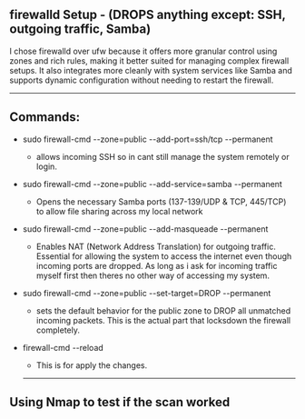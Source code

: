 ## firewalld Setup - (DROPS anything except: SSH, outgoing traffic, Samba)
I chose firewalld over ufw because it offers more granular control using zones and rich rules, making it better suited for managing complex firewall setups. It also integrates more cleanly with system services like Samba and supports dynamic configuration without needing to restart the firewall.

--------------------

## Commands:
- sudo firewall-cmd --zone=public --add-port=ssh/tcp --permanent
  - allows incoming SSH so in cant still manage the system remotely or login.

- sudo firewall-cmd --zone=public --add-service=samba --permanent
  - Opens the necessary Samba ports (137-139/UDP & TCP, 445/TCP) to allow file sharing across my local network

- sudo firewall-cmd --zone=public --add-masqueade --permanent
  - Enables NAT (Network Address Translation) for outgoing traffic. Essential for allowing the system to access the internet even though incoming ports are dropped. As long as i ask for incoming traffic myself first then theres no other way of accessing my system.

- sudo firewall-cmd --zone=public --set-target=DROP --permanent
  - sets the default behavior for the public zone to DROP all unmatched incoming packets. This is the actual part that locksdown the firewall completely.

- firewall-cmd --reload
  - This is for apply the changes.

  -------------------
## Using Nmap to test if the scan worked
  
